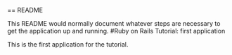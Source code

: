 == README

This README would normally document whatever steps are necessary to get the
application up and running.
#Ruby on Rails Tutorial: first application

This is the first application for the tutorial.

